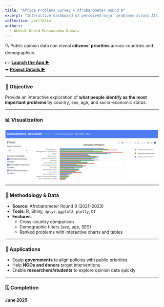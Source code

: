 ```yaml
---
title: "Africa Problems Survey — Afrobarometer Round 9"
excerpt: "Interactive dashboard of perceived major problems across African countries (Afrobarometer R9).<br/><img src='/images/afro%20barometer/africa_problems.png'>"
collection: portfolio
authors:
  - Abdoul Wahid Massaoudou Namata
---
```


🔍 Public opinion data can reveal **citizens’ priorities** across countries and demographics.

👉 **[Launch the App ▶](https://abdoulwahid.shinyapps.io/africa-problems-survey/)**  
➡ **[Project Details ▶](/r-shiny-projects/africa-problems-survey/)**

---

### 🧭 Objective

Provide an interactive exploration of **what people identify as the most important problems** by country, sex, age, and socio-economic status.

---

### 📊 Visualization

[![Africa Problems Survey App](/images/afro%20barometer/africa_problems.png)](https://abdoulwahid.shinyapps.io/africa-problems-survey/)

---

### 🧰 Methodology & Data

- **Source**: Afrobarometer Round 9 (2021–2023)  
- **Tools**: R, Shiny, `dplyr`, `ggplot2`, `plotly`, `DT`  
- **Features**:  
  - Cross-country comparison  
  - Demographic filters (sex, age, SES)  
  - Ranked problems with interactive charts and tables

---

### 🎯 Applications

- Equip **governments** to align policies with public priorities  
- Help **NGOs and donors** target interventions  
- Enable **researchers/students** to explore opinion data quickly

---

### 🗓 Completion

**June 2025**
